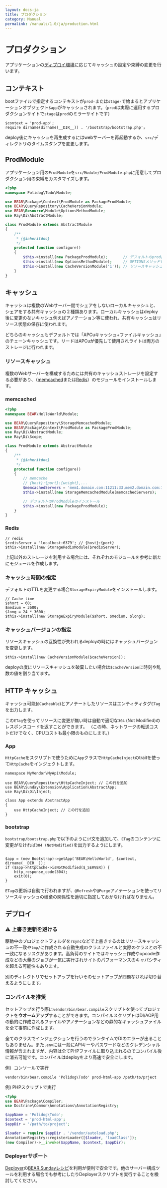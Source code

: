 ```yaml
---
layout: docs-ja
title: プロダクション
category: Manual
permalink: /manuals/1.0/ja/production.html
---
```


# プロダクション

アプリケーションの[ディプロイ環境](https://en.wikipedia.org/wiki/Deployment_environment)に応じてキャッシュの設定や束縛の変更を行います。

## コンテキスト

bootファイルで指定するコンテキストが`prod-`または`stage-`で始まるとアプリケーションオブジェクト`$app`がキャッシュされます。（`prod`は実際に運用するプロダクションサイトで`stage`は`prod`のミラーサイトです）

```php?start_inline
$context = 'prod-app';
require dirname(dirname(__DIR__)) . '/bootstrap/bootstrap.php';
```

deploy後にキャッシュを再生成するにはwebサーバーを再起動するか、`src/`ディレクトリのタイムスタンプを変更します。

## ProdModule

アプリケーション用の`ProdModule`を`src/Module/ProdModule.php`に用意してプロダクション用の束縛をカスタマイズします。

```php
<?php
namespace Polidog\Todo\Module;

use BEAR\Package\Context\ProdModule as PackageProdModule;
use BEAR\QueryRepository\CacheVersionModule;
use BEAR\Resource\Module\OptionsMethodModule;
use Ray\Di\AbstractModule;

class ProdModule extends AbstractModule
{
    /**
     * {@inheritdoc}
     */
    protected function configure()
    {
        $this->install(new PackageProdModule);       // デフォルトのprod設定
        $this->install(new OptionsMethodModule);     // OPTIONSメソッドをプロダクションでも有効に
        $this->install(new CacheVersionModule('1')); // リソースキャッシュのバージョン指定
    }
}
```

## キャッシュ

キャッシュは複数のWebサーバー間でシェアをしないローカルキャッシュと、シェアをする共有キャッシュの２種類あります。ローカルキャッシュはdeploy後に変更のないキャシュ例えばアノテーション等に使われ、共有キャッシュはリソース状態の保存に使われます。

どちらのキャッシュもデフォルトでは「APCuキャッシュ+ファイルキャッシュ」のチェーンキャッシュです。リードはAPCuが優先して使用されライトは両方のストレージに行われます。

### リソースキャッシュ

複数のWebサーバーを構成するためには共有のキャッシュストレージを設定する必要があり、（[memcached](http://php.net/manual/ja/book.memcached.php)または[Redis](https://redis.io)）のモジュールをインストールします。

### memcached

```php
<?php
namespace BEAR\HelloWorld\Module;

use BEAR\QueryRepository\StorageMemcachedModule;
use BEAR\Package\Context\ProdModule as PackageProdModule;
use Ray\Di\AbstractModule;
use Ray\Di\Scope;

class ProdModule extends AbstractModule
{
    /**
     * {@inheritdoc}
     */
    protected function configure()
    {
        // memcache
        // {host}:{port}:{weight},...
        $memcachedServers = 'mem1.domain.com:11211:33,mem2.domain.com:11211:67';
        $this->install(new StorageMemcachedModule(memcachedServers);

        // デフォルトのProdModuleのインストール
        $this->install(new PackageProdModule);
    }
}
```

### Redis

```php?start_inline
// redis
$redisServer = 'localhost:6379'; // {host}:{port}
$this->install(new StorageRedisModule($redisServer);
```

上記以外のストレージを利用する場合には、それぞれのモジュールを参考に新たにモジュールを作成します。

### キャッシュ時間の指定

デフォルトのTTLを変更する場合`StorageExpiryModule`をインストールします。

```php?start_inline
// Cache time
$short = 60;
$medium = 3600;
$long = 24 * 3600;
$this->install(new StorageExpiryModule($short, $medium, $long);
```
### キャッシュバージョンの指定

リソースキャッシュの互換性が失われるdeployの時にはキャッシュバージョンを変更します。

```
$this->install(new CacheVersionModule($cacheVersion));
```

deployの度にリソースキャッシュを破棄したい場合は`$cacheVersion`に時刻や乱数の値を割り当てます。

## HTTP キャッシュ

キャッシュ可能(`@Cacheable`)とアノテートしたリソースはエンティティタグ`ETag`を出力します。

この`ETag`を使ってリソースに変更が無い時は自動で適切な`304` (Not Modified)のレスポンスコードを返すことができます。
（この時、ネットワークの転送コストだけでなく、CPUコストも最小限のものにします。）

### App

`HttpCache`をスクリプトで使うために`App`クラスで`HttpCacheInject`のtraitを使って`HttpCache`をインジェクトします。

```php?start_inline
namespace MyVendor\MyApi\Module;

use BEAR\QueryRepository\HttpCacheInject; // この行を追加
use BEAR\Sunday\Extension\Application\AbstractApp;
use Ray\Di\Di\Inject;

class App extends AbstractApp
{
    use HttpCacheInject; // この行を追加
}
```

### bootstrap

`bootstrap/bootstrap.php`で以下のように`if`文を追加して、`ETag`のコンテンツに変更がなければ`304 (NotModified)`を出力するようにします。

```php?start_inline

$app = (new Bootstrap)->getApp('BEAR\HelloWorld', $context, dirname(__DIR__));
if ($app->httpCache->isNotModified($_SERVER)) {
    http_response_code(304);
    exit(0);
}

```

`ETag`の更新は自動で行われますが、`@Refresh`や`@Purge`アノテーションを使ってリソースキャッシュの破棄の関係性を適切に指定しておかなければなりません。

## デプロイ

### ⚠️ 上書き更新を避ける

駆動中のプロジェクトフォルダを`rsync`などで上書きするのはリソースキャッシュの不一致や`tmp/`に作成される自動生成のクラスファイルと実際のクラスとの不一致になるリスクがあります。高負荷のサイトではキャッシュ作成やopcode作成などの大量のジョブが一気に実行されサイトのパフォーマンスのキャパシティを超える可能性もあります。

別のディレクトリでセットアップを行いそのセットアップが問題なければ切り替えるようにします。

### コンパイルを推奨

セットアップを行う際に`vendor/bin/bear.compile`スクリプトを使ってプロジェクトを**ウオームアップ**することができます。コンパイルスクリプトはDI/AOP用の動的に作成されるファイルやアノテーションなどの静的なキャッシュファイルを全て事前に作成します。

全てのクラスでインジェクションを行うのでランタイムでDIのエラーが出ることもありません。また`.env`には一般にAPIキーやパスワードなどのクレデンシャル情報が含まれますが、内容は全てPHPファイルに取り込まれるのでコンパイル後に消去可能です。コンパイルはdeployをより高速で安全にします。

例）コンソールで実行

```
vendor/bin/bear.compile 'Polidog\Todo' prod-html-app /path/to/prject
```
例) PHPスクリプトで実行

```php
<?php
use BEAR\Package\Compiler;
use Doctrine\Common\Annotations\AnnotationRegistry;

$appName = 'Polidog\Todo';
$context = 'prod-html-app';
$appDir = '/path/to/project';

$loader = require $appDir . '/vendor/autoload.php';
AnnotationRegistry::registerLoader([$loader, 'loadClass']);
(new Compiler)->__invoke($appName, $context, $appDir);
```


### Deployerサポート

[Deployer](http://deployer.org/)の[BEAR.Sundayレシピ](https://github.com/bearsunday/deploy)を利用が便利で安全です。他のサーバー構成ツールを利用する場合でも参考にしたりDeployerスクリプトを実行することを検討してください。

